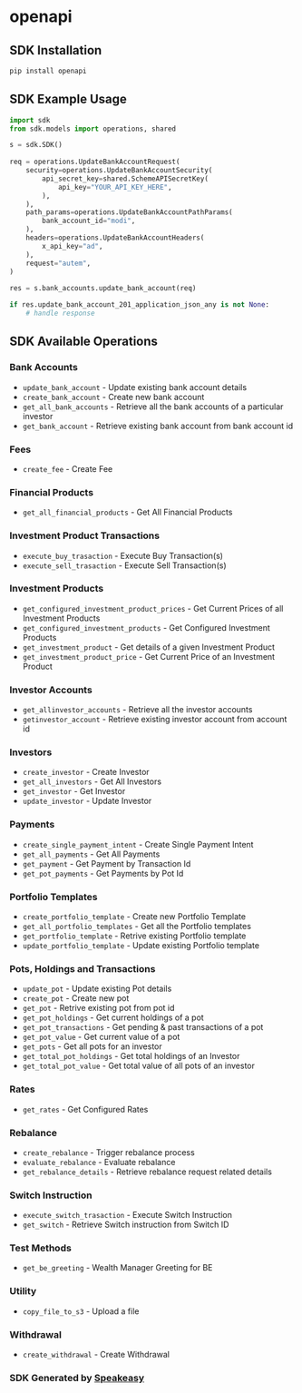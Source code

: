 # openapi

<!-- Start SDK Installation -->
## SDK Installation

```bash
pip install openapi
```
<!-- End SDK Installation -->

## SDK Example Usage
<!-- Start SDK Example Usage -->
```python
import sdk
from sdk.models import operations, shared

s = sdk.SDK()
    
req = operations.UpdateBankAccountRequest(
    security=operations.UpdateBankAccountSecurity(
        api_secret_key=shared.SchemeAPISecretKey(
            api_key="YOUR_API_KEY_HERE",
        ),
    ),
    path_params=operations.UpdateBankAccountPathParams(
        bank_account_id="modi",
    ),
    headers=operations.UpdateBankAccountHeaders(
        x_api_key="ad",
    ),
    request="autem",
)
    
res = s.bank_accounts.update_bank_account(req)

if res.update_bank_account_201_application_json_any is not None:
    # handle response
```
<!-- End SDK Example Usage -->

<!-- Start SDK Available Operations -->
## SDK Available Operations

### Bank Accounts

* `update_bank_account` - Update existing bank account details
* `create_bank_account` - Create new bank account
* `get_all_bank_accounts` - Retrieve all the bank accounts of a particular investor
* `get_bank_account` - Retrieve existing bank account from bank account id

### Fees

* `create_fee` - Create Fee

### Financial Products

* `get_all_financial_products` - Get All Financial Products

### Investment Product Transactions

* `execute_buy_trasaction` - Execute Buy Transaction(s)
* `execute_sell_trasaction` - Execute Sell Transaction(s)

### Investment Products

* `get_configured_investment_product_prices` - Get Current Prices of all Investment Products
* `get_configured_investment_products` - Get Configured Investment Products
* `get_investment_product` - Get details of a given Investment Product
* `get_investment_product_price` - Get Current Price of an Investment Product

### Investor Accounts

* `get_allinvestor_accounts` - Retrieve all the investor accounts
* `getinvestor_account` - Retrieve existing investor account from account id

### Investors

* `create_investor` - Create Investor
* `get_all_investors` - Get All Investors
* `get_investor` - Get Investor
* `update_investor` - Update Investor

### Payments

* `create_single_payment_intent` - Create Single Payment Intent
* `get_all_payments` - Get All Payments
* `get_payment` - Get Payment by Transaction Id
* `get_pot_payments` - Get Payments by Pot Id

### Portfolio Templates

* `create_portfolio_template` - Create new Portfolio Template
* `get_all_portfolio_templates` - Get all the Portfolio templates
* `get_portfolio_template` - Retrive existing Portfolio template
* `update_portfolio_template` - Update existing Portfolio template

### Pots, Holdings and Transactions

* `update_pot` - Update existing Pot details
* `create_pot` - Create new pot
* `get_pot` - Retrive existing pot from pot id
* `get_pot_holdings` - Get current holdings of a pot
* `get_pot_transactions` - Get pending & past transactions of a pot
* `get_pot_value` - Get current value of a pot
* `get_pots` - Get all pots for an investor
* `get_total_pot_holdings` - Get total holdings of an Investor
* `get_total_pot_value` - Get total value of all pots of an investor

### Rates

* `get_rates` - Get Configured Rates

### Rebalance

* `create_rebalance` - Trigger rebalance process
* `evaluate_rebalance` - Evaluate rebalance
* `get_rebalance_details` - Retrieve rebalance request related details

### Switch Instruction

* `execute_switch_trasaction` - Execute Switch Instruction
* `get_switch` - Retrieve Switch instruction from Switch ID

### Test Methods

* `get_be_greeting` - Wealth Manager Greeting for BE

### Utility

* `copy_file_to_s3` - Upload a file

### Withdrawal

* `create_withdrawal` - Create Withdrawal

<!-- End SDK Available Operations -->

### SDK Generated by [Speakeasy](https://docs.speakeasyapi.dev/docs/using-speakeasy/client-sdks)
